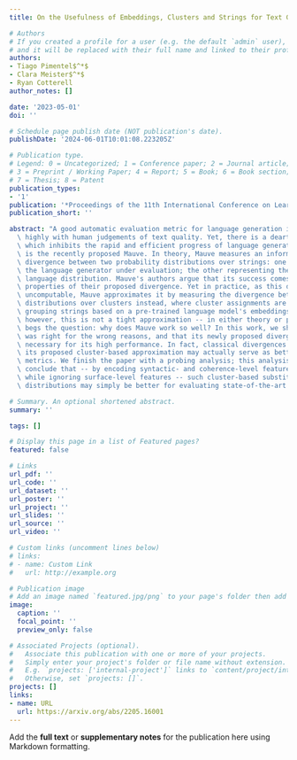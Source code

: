 ```yaml
---
title: On the Usefulness of Embeddings, Clusters and Strings for Text Generation Evaluation

# Authors
# If you created a profile for a user (e.g. the default `admin` user), write the username (folder name) here
# and it will be replaced with their full name and linked to their profile.
authors:
- Tiago Pimentel$^*$
- Clara Meister$^*$
- Ryan Cotterell
author_notes: []

date: '2023-05-01'
doi: ''

# Schedule page publish date (NOT publication's date).
publishDate: '2024-06-01T10:01:08.223205Z'

# Publication type.
# Legend: 0 = Uncategorized; 1 = Conference paper; 2 = Journal article;
# 3 = Preprint / Working Paper; 4 = Report; 5 = Book; 6 = Book section;
# 7 = Thesis; 8 = Patent
publication_types:
- '1'
publication: '*Proceedings of the 11th International Conference on Learning Representations*'
publication_short: ''

abstract: "A good automatic evaluation metric for language generation ideally correlates\
  \ highly with human judgements of text quality. Yet, there is a dearth of such metrics,\
  \ which inhibits the rapid and efficient progress of language generators. One exception\
  \ is the recently proposed Mauve. In theory, Mauve measures an information-theoretic\
  \ divergence between two probability distributions over strings: one representing\
  \ the language generator under evaluation; the other representing the true natural\
  \ language distribution. Mauve's authors argue that its success comes from the qualitative\
  \ properties of their proposed divergence. Yet in practice, as this divergence is\
  \ uncomputable, Mauve approximates it by measuring the divergence between multinomial\
  \ distributions over clusters instead, where cluster assignments are attained by\
  \ grouping strings based on a pre-trained language model's embeddings. As we show,\
  \ however, this is not a tight approximation -- in either theory or practice. This\
  \ begs the question: why does Mauve work so well? In this work, we show that Mauve\
  \ was right for the wrong reasons, and that its newly proposed divergence is not\
  \ necessary for its high performance. In fact, classical divergences paired with\
  \ its proposed cluster-based approximation may actually serve as better evaluation\
  \ metrics. We finish the paper with a probing analysis; this analysis leads us to\
  \ conclude that -- by encoding syntactic- and coherence-level features of text,\
  \ while ignoring surface-level features -- such cluster-based substitutes to string\
  \ distributions may simply be better for evaluating state-of-the-art language generators."

# Summary. An optional shortened abstract.
summary: ''

tags: []

# Display this page in a list of Featured pages?
featured: false

# Links
url_pdf: ''
url_code: ''
url_dataset: ''
url_poster: ''
url_project: ''
url_slides: ''
url_source: ''
url_video: ''

# Custom links (uncomment lines below)
# links:
# - name: Custom Link
#   url: http://example.org

# Publication image
# Add an image named `featured.jpg/png` to your page's folder then add a caption below.
image:
  caption: ''
  focal_point: ''
  preview_only: false

# Associated Projects (optional).
#   Associate this publication with one or more of your projects.
#   Simply enter your project's folder or file name without extension.
#   E.g. `projects: ['internal-project']` links to `content/project/internal-project/index.md`.
#   Otherwise, set `projects: []`.
projects: []
links:
- name: URL
  url: https://arxiv.org/abs/2205.16001
---
```


Add the **full text** or **supplementary notes** for the publication here using Markdown formatting.

